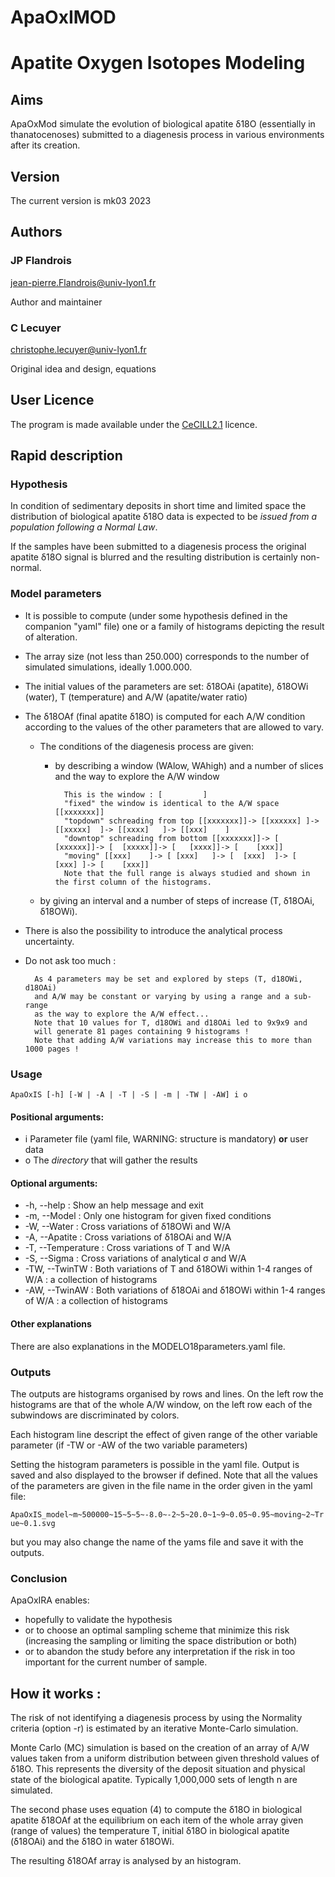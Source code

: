 # ApaOxIMOD
 
# Apatite Oxygen Isotopes Modeling

## Aims

ApaOxMod simulate the evolution of biological apatite δ18O (essentially in thanatocenoses) submitted to a diagenesis process in various environments after its creation.

## Version 
The current version is mk03 2023  

## Authors 

### JP Flandrois 
jean-pierre.Flandrois@univ-lyon1.fr

Author and maintainer
### C Lecuyer
christophe.lecuyer@univ-lyon1.fr

Original idea and design, equations

## User Licence
The program is made available under the [CeCILL2.1](http://www.cecill.info/licences/Licence_CeCILL_V2.1-en.txt) licence.

## Rapid description

### Hypothesis

In condition of sedimentary deposits in short time and limited space the distribution of biological apatite δ18O data is expected to be _issued from a population following a Normal Law_. 

If the samples have been submitted to a diagenesis process the original apatite δ18O signal is blurred and the resulting distribution is certainly non-normal.


### Model parameters
* It is possible to compute (under some hypothesis defined in the companion "yaml" file) one or a family of histograms depicting the result of alteration.
* The array size (not less than 250.000) corresponds to the number of simulated simulations, ideally 1.000.000.
* The initial values of the parameters are set: δ18OAi (apatite), δ18OWi (water), T (temperature) and A/W (apatite/water ratio)
* The δ18OAf (final apatite δ18O) is computed for each A/W condition according to the values of the other parameters that are allowed to vary.
    * The conditions of the diagenesis process are given: 
        * by describing a window (WAlow, WAhigh)  and a number of slices and the way to explore the A/W window 

                This is the window : [         ]
                "fixed" the window is identical to the A/W space [[xxxxxxx]] 
                "topdown" schreading from top [[xxxxxxx]]-> [[xxxxxx] ]-> [[xxxxx]  ]-> [[xxxx]   ]-> [[xxx]    ]
                "downtop" schreading from bottom [[xxxxxxx]]-> [ [xxxxxx]]-> [  [xxxxx]]-> [   [xxxx]]-> [    [xxx]]
                "moving" [[xxx]    ]-> [ [xxx]   ]-> [  [xxx]  ]-> [   [xxx] ]-> [    [xxx]]
                Note that the full range is always studied and shown in the first column of the histograms.
    * by giving an interval and a number of steps of increase (T, δ18OAi, δ18OWi).         
* There is also the possibility to introduce the analytical process uncertainty.
* Do not ask too much :

        As 4 parameters may be set and explored by steps (T, d18OWi, d18OAi) 
        and A/W may be constant or varying by using a range and a sub-range 
        as the way to explore the A/W effect...
        Note that 10 values for T, d18OWi and d18OAi led to 9x9x9 and 
        will generate 81 pages containing 9 histograms !
        Note that adding A/W variations may increase this to more than 1000 pages !

### Usage

``ApaOxIS [-h] [-W | -A | -T | -S | -m | -TW | -AW] i o``

#### Positional arguments:
*  i                  Parameter file (yaml file, WARNING: structure is mandatory) **or** user data
*  o                  The _directory_ that will gather the results

#### Optional arguments:
*  -h, --help        : Show an help message and exit
*  -m, --Model       : Only one histogram for given fixed conditions
*  -W, --Water       : Cross variations of δ18OWi and W/A
*  -A, --Apatite     : Cross variations of δ18OAi and W/A
*  -T, --Temperature : Cross variations of T and W/A
*  -S, --Sigma       : Cross variations of analytical σ and W/A
*  -TW, --TwinTW     : Both variations of T and δ18OWi within 1-4 ranges of W/A : a collection of histograms
*  -AW, --TwinAW     : Both variations of δ18OAi and δ18OWi within 1-4 ranges of W/A : a collection of histograms

#### Other explanations 
There are also explanations in the MODELO18parameters.yaml file.
### Outputs

The outputs are histograms organised by rows and lines. On the left row the histograms are that of the whole A/W window, on the left row each of the subwindows are discriminated by colors. 

Each histogram line descript the effect of given range of the other variable parameter (if -TW or -AW of the two variable parameters)

Setting the histogram parameters is possible in the yaml file. Output is saved and also displayed to the browser if defined. Note that all the values of the parameters are given in the file name in the order given in the yaml file:

``ApaOxIS_model~m~500000~15~5~5~-8.0~-2~5~20.0~1~9~0.05~0.95~moving~2~True~0.1.svg``

but you may also change the name of the yams file and save it with the outputs.

### Conclusion

ApaOxIRA enables: 

* hopefully to validate the hypothesis 
* or to choose an optimal sampling scheme that minimize this risk (increasing the sampling or limiting the space distribution or both)
* or to abandon the study before any interpretation if the risk in too important for the current number of sample.

## How it works :

The risk of not identifying a diagenesis process by using the Normality criteria (option -r) is estimated by an iterative Monte-Carlo simulation. 

Monte Carlo (MC) simulation is based on the creation of an array of A/W values taken from a uniform distribution between given threshold values of δ18O. This represents the diversity of the deposit situation and physical state of the biological apatite.  Typically 1,000,000 sets of length n are simulated. 

The second phase uses equation (4) to compute the δ18O in biological apatite δ18OAf at the equilibrium on each item of the whole array given (range of values) the temperature T, initial δ18O in biological apatite (δ18OAi) and the δ18O in water δ18OWi. 

The resulting δ18OAf array is analysed by an histogram.   
                         
